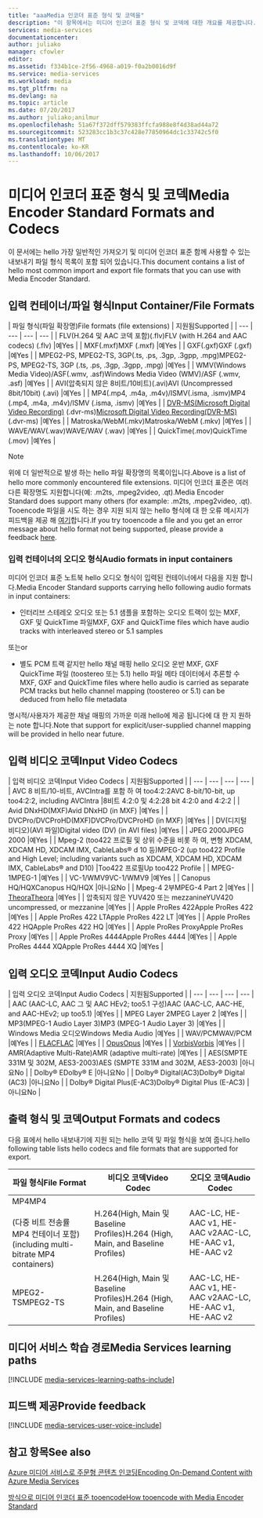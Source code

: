 ```yaml
---
title: "aaaMedia 인코더 표준 형식 및 코덱을"
description: "이 항목에서는 미디어 인코더 표준 형식 및 코덱에 대한 개요를 제공합니다."
services: media-services
documentationcenter: 
author: juliako
manager: cfowler
editor: 
ms.assetid: f334b1ce-2f56-4968-a019-f0a2b0016d9f
ms.service: media-services
ms.workload: media
ms.tgt_pltfrm: na
ms.devlang: na
ms.topic: article
ms.date: 07/20/2017
ms.author: juliako;anilmur
ms.openlocfilehash: 51a67f372dff579383ffcfa988e8f4d38ad44a72
ms.sourcegitcommit: 523283cc1b3c37c428e77850964dc1c33742c5f0
ms.translationtype: MT
ms.contentlocale: ko-KR
ms.lasthandoff: 10/06/2017
---
```

# <a name="media-encoder-standard-formats-and-codecs"></a><span data-ttu-id="ec863-103">미디어 인코더 표준 형식 및 코덱</span><span class="sxs-lookup"><span data-stu-id="ec863-103">Media Encoder Standard Formats and Codecs</span></span>
<span data-ttu-id="ec863-104">이 문서에는 hello 가장 일반적인 가져오기 및 미디어 인코더 표준 함께 사용할 수 있는 내보내기 파일 형식 목록이 포함 되어 있습니다.</span><span class="sxs-lookup"><span data-stu-id="ec863-104">This document contains a list of hello most common import and export file formats that you can use with Media Encoder Standard.</span></span>

## <a name="input-containerfile-formats"></a><span data-ttu-id="ec863-105">입력 컨테이너/파일 형식</span><span class="sxs-lookup"><span data-stu-id="ec863-105">Input Container/File Formats</span></span>
| <span data-ttu-id="ec863-106">파일 형식(파일 확장명)</span><span class="sxs-lookup"><span data-stu-id="ec863-106">File formats (file extensions)</span></span> | <span data-ttu-id="ec863-107">지원됨</span><span class="sxs-lookup"><span data-stu-id="ec863-107">Supported</span></span> |
| --- | --- | --- | --- |
| <span data-ttu-id="ec863-108">FLV(H.264 및 AAC 코덱 포함)(.flv)</span><span class="sxs-lookup"><span data-stu-id="ec863-108">FLV (with H.264 and AAC codecs) (.flv)</span></span> |<span data-ttu-id="ec863-109">예</span><span class="sxs-lookup"><span data-stu-id="ec863-109">Yes</span></span> |
| <span data-ttu-id="ec863-110">MXF(.mxf)</span><span class="sxs-lookup"><span data-stu-id="ec863-110">MXF    (.mxf)</span></span> |<span data-ttu-id="ec863-111">예</span><span class="sxs-lookup"><span data-stu-id="ec863-111">Yes</span></span> |
| <span data-ttu-id="ec863-112">GXF(.gxf)</span><span class="sxs-lookup"><span data-stu-id="ec863-112">GXF    (.gxf)</span></span> |<span data-ttu-id="ec863-113">예</span><span class="sxs-lookup"><span data-stu-id="ec863-113">Yes</span></span> |
| <span data-ttu-id="ec863-114">MPEG2-PS, MPEG2-TS, 3GP(.ts, .ps, .3gp, .3gpp, .mpg)</span><span class="sxs-lookup"><span data-stu-id="ec863-114">MPEG2-PS, MPEG2-TS, 3GP (.ts, .ps, .3gp, .3gpp, .mpg)</span></span> |<span data-ttu-id="ec863-115">예</span><span class="sxs-lookup"><span data-stu-id="ec863-115">Yes</span></span> |
| <span data-ttu-id="ec863-116">WMV(Windows Media Video)/ASF(.wmv, .asf)</span><span class="sxs-lookup"><span data-stu-id="ec863-116">Windows Media Video (WMV)/ASF (.wmv, .asf)</span></span> |<span data-ttu-id="ec863-117">예</span><span class="sxs-lookup"><span data-stu-id="ec863-117">Yes</span></span> |
| <span data-ttu-id="ec863-118">AVI(압축되지 않은 8비트/10비트)(.avi)</span><span class="sxs-lookup"><span data-stu-id="ec863-118">AVI (Uncompressed 8bit/10bit) (.avi)</span></span> |<span data-ttu-id="ec863-119">예</span><span class="sxs-lookup"><span data-stu-id="ec863-119">Yes</span></span> |
| <span data-ttu-id="ec863-120">MP4(.mp4, .m4a, .m4v)/ISMV(.isma, .ismv)</span><span class="sxs-lookup"><span data-stu-id="ec863-120">MP4 (.mp4, .m4a, .m4v)/ISMV (.isma, .ismv)</span></span> |<span data-ttu-id="ec863-121">예</span><span class="sxs-lookup"><span data-stu-id="ec863-121">Yes</span></span> |
| <span data-ttu-id="ec863-122">[DVR-MS(Microsoft Digital Video Recording)](https://msdn.microsoft.com/library/windows/desktop/dd692984) (.dvr-ms)</span><span class="sxs-lookup"><span data-stu-id="ec863-122">[Microsoft Digital Video Recording(DVR-MS)](https://msdn.microsoft.com/library/windows/desktop/dd692984) (.dvr-ms)</span></span> |<span data-ttu-id="ec863-123">예</span><span class="sxs-lookup"><span data-stu-id="ec863-123">Yes</span></span> |
| <span data-ttu-id="ec863-124">Matroska/WebM(.mkv)</span><span class="sxs-lookup"><span data-stu-id="ec863-124">Matroska/WebM (.mkv)</span></span> |<span data-ttu-id="ec863-125">예</span><span class="sxs-lookup"><span data-stu-id="ec863-125">Yes</span></span> |
| <span data-ttu-id="ec863-126">WAVE/WAV(.wav)</span><span class="sxs-lookup"><span data-stu-id="ec863-126">WAVE/WAV (.wav)</span></span> |<span data-ttu-id="ec863-127">예</span><span class="sxs-lookup"><span data-stu-id="ec863-127">Yes</span></span> |
| <span data-ttu-id="ec863-128">QuickTime(.mov)</span><span class="sxs-lookup"><span data-stu-id="ec863-128">QuickTime (.mov)</span></span> |<span data-ttu-id="ec863-129">예</span><span class="sxs-lookup"><span data-stu-id="ec863-129">Yes</span></span> |

> [!NOTE]
> <span data-ttu-id="ec863-130">위에 더 일반적으로 발생 하는 hello 파일 확장명의 목록이입니다.</span><span class="sxs-lookup"><span data-stu-id="ec863-130">Above is a list of hello more commonly encountered file extensions.</span></span> <span data-ttu-id="ec863-131">미디어 인코더 표준은 여러 다른 확장명도 지원합니다(예: .m2ts, .mpeg2video, .qt).</span><span class="sxs-lookup"><span data-stu-id="ec863-131">Media Encoder Standard does support many others (for example: .m2ts, .mpeg2video, .qt).</span></span> <span data-ttu-id="ec863-132">Tooencode 파일을 시도 하는 경우 지원 되지 않는 hello 형식에 대 한 오류 메시지가 피드백을 제공 해 [여기](https://feedback.azure.com/forums/169396-media-services/category/144411-encoding-and-processing/)합니다.</span><span class="sxs-lookup"><span data-stu-id="ec863-132">If you try tooencode a file and you get an error message about hello format not being supported, please provide a feedback [here](https://feedback.azure.com/forums/169396-media-services/category/144411-encoding-and-processing/).</span></span>
> 
> 

### <a name="audio-formats-in-input-containers"></a><span data-ttu-id="ec863-133">입력 컨테이너의 오디오 형식</span><span class="sxs-lookup"><span data-stu-id="ec863-133">Audio formats in input containers</span></span>
<span data-ttu-id="ec863-134">미디어 인코더 표준 노트북 hello 오디오 형식이 입력된 컨테이너에서 다음을 지원 합니다.</span><span class="sxs-lookup"><span data-stu-id="ec863-134">Media Encoder Standard supports carrying hello following audio formats in input containers:</span></span>

* <span data-ttu-id="ec863-135">인터리브 스테레오 오디오 또는 5.1 샘플을 포함하는 오디오 트랙이 있는 MXF, GXF 및 QuickTime 파일</span><span class="sxs-lookup"><span data-stu-id="ec863-135">MXF, GXF and QuickTime files which have audio tracks with interleaved stereo or 5.1 samples</span></span>

<span data-ttu-id="ec863-136">또는</span><span class="sxs-lookup"><span data-stu-id="ec863-136">or</span></span>

* <span data-ttu-id="ec863-137">별도 PCM 트랙 같지만 hello 채널 매핑 hello 오디오 운반 MXF, GXF QuickTime 파일 (toostereo 또는 5.1) hello 파일 메타 데이터에서 추론할 수</span><span class="sxs-lookup"><span data-stu-id="ec863-137">MXF, GXF and QuickTime files where hello audio is carried as separate PCM tracks but hello channel mapping (toostereo or 5.1) can be deduced from hello file metadata</span></span>

<span data-ttu-id="ec863-138">명시적/사용자가 제공한 채널 매핑의 가까운 미래 hello에 제공 됩니다에 대 한 지 원하는 note 합니다.</span><span class="sxs-lookup"><span data-stu-id="ec863-138">Note that support for explicit/user-supplied channel mapping will be provided in hello near future.</span></span>

## <a name="input-video-codecs"></a><span data-ttu-id="ec863-139">입력 비디오 코덱</span><span class="sxs-lookup"><span data-stu-id="ec863-139">Input Video Codecs</span></span>
| <span data-ttu-id="ec863-140">입력 비디오 코덱</span><span class="sxs-lookup"><span data-stu-id="ec863-140">Input Video Codecs</span></span> | <span data-ttu-id="ec863-141">지원됨</span><span class="sxs-lookup"><span data-stu-id="ec863-141">Supported</span></span> |
| --- | --- | --- | --- |
| <span data-ttu-id="ec863-142">AVC 8 비트/10-비트, AVCIntra를 포함 하 여 too4:2:2</span><span class="sxs-lookup"><span data-stu-id="ec863-142">AVC 8-bit/10-bit, up too4:2:2, including AVCIntra</span></span> |<span data-ttu-id="ec863-143">8비트 4:2:0 및 4:2:2</span><span class="sxs-lookup"><span data-stu-id="ec863-143">8 bit 4:2:0 and 4:2:2</span></span> |
| <span data-ttu-id="ec863-144">Avid DNxHD(MXF)</span><span class="sxs-lookup"><span data-stu-id="ec863-144">Avid DNxHD (in MXF)</span></span> |<span data-ttu-id="ec863-145">예</span><span class="sxs-lookup"><span data-stu-id="ec863-145">Yes</span></span> |
| <span data-ttu-id="ec863-146">DVCPro/DVCProHD(MXF)</span><span class="sxs-lookup"><span data-stu-id="ec863-146">DVCPro/DVCProHD (in MXF)</span></span> |<span data-ttu-id="ec863-147">예</span><span class="sxs-lookup"><span data-stu-id="ec863-147">Yes</span></span> |
| <span data-ttu-id="ec863-148">DV(디지털 비디오)(AVI 파일)</span><span class="sxs-lookup"><span data-stu-id="ec863-148">Digital video (DV) (in AVI files)</span></span> |<span data-ttu-id="ec863-149">예</span><span class="sxs-lookup"><span data-stu-id="ec863-149">Yes</span></span> |
| <span data-ttu-id="ec863-150">JPEG 2000</span><span class="sxs-lookup"><span data-stu-id="ec863-150">JPEG 2000</span></span> |<span data-ttu-id="ec863-151">예</span><span class="sxs-lookup"><span data-stu-id="ec863-151">Yes</span></span> |
| <span data-ttu-id="ec863-152">Mpeg-2 (too422 프로필 및 상위 수준을 비롯 하 여, 변형 XDCAM, XDCAM HD, XDCAM IMX, CableLabs® d 10 등)</span><span class="sxs-lookup"><span data-stu-id="ec863-152">MPEG-2 (up too422 Profile and High Level; including variants such as XDCAM, XDCAM HD, XDCAM IMX, CableLabs® and D10)</span></span> |<span data-ttu-id="ec863-153">Too422 프로필</span><span class="sxs-lookup"><span data-stu-id="ec863-153">Up too422 Profile</span></span> |
| <span data-ttu-id="ec863-154">MPEG-1</span><span class="sxs-lookup"><span data-stu-id="ec863-154">MPEG-1</span></span> |<span data-ttu-id="ec863-155">예</span><span class="sxs-lookup"><span data-stu-id="ec863-155">Yes</span></span> |
| <span data-ttu-id="ec863-156">VC-1/WMV9</span><span class="sxs-lookup"><span data-stu-id="ec863-156">VC-1/WMV9</span></span> |<span data-ttu-id="ec863-157">예</span><span class="sxs-lookup"><span data-stu-id="ec863-157">Yes</span></span> |
| <span data-ttu-id="ec863-158">Canopus HQ/HQX</span><span class="sxs-lookup"><span data-stu-id="ec863-158">Canopus HQ/HQX</span></span> |<span data-ttu-id="ec863-159">아니요</span><span class="sxs-lookup"><span data-stu-id="ec863-159">No</span></span> |
| <span data-ttu-id="ec863-160">Mpeg-4 2부</span><span class="sxs-lookup"><span data-stu-id="ec863-160">MPEG-4 Part 2</span></span> |<span data-ttu-id="ec863-161">예</span><span class="sxs-lookup"><span data-stu-id="ec863-161">Yes</span></span> |
| [<span data-ttu-id="ec863-162">Theora</span><span class="sxs-lookup"><span data-stu-id="ec863-162">Theora</span></span>](https://en.wikipedia.org/wiki/Theora) |<span data-ttu-id="ec863-163">예</span><span class="sxs-lookup"><span data-stu-id="ec863-163">Yes</span></span> |
| <span data-ttu-id="ec863-164">압축되지 않은 YUV420 또는 mezzanine</span><span class="sxs-lookup"><span data-stu-id="ec863-164">YUV420 uncompressed, or mezzanine</span></span> |<span data-ttu-id="ec863-165">예</span><span class="sxs-lookup"><span data-stu-id="ec863-165">Yes</span></span> |
| <span data-ttu-id="ec863-166">Apple ProRes 422</span><span class="sxs-lookup"><span data-stu-id="ec863-166">Apple ProRes 422</span></span> |<span data-ttu-id="ec863-167">예</span><span class="sxs-lookup"><span data-stu-id="ec863-167">Yes</span></span> |
| <span data-ttu-id="ec863-168">Apple ProRes 422 LT</span><span class="sxs-lookup"><span data-stu-id="ec863-168">Apple ProRes 422 LT</span></span> |<span data-ttu-id="ec863-169">예</span><span class="sxs-lookup"><span data-stu-id="ec863-169">Yes</span></span> |
| <span data-ttu-id="ec863-170">Apple ProRes 422 HQ</span><span class="sxs-lookup"><span data-stu-id="ec863-170">Apple ProRes 422 HQ</span></span> |<span data-ttu-id="ec863-171">예</span><span class="sxs-lookup"><span data-stu-id="ec863-171">Yes</span></span> |
| <span data-ttu-id="ec863-172">Apple ProRes Proxy</span><span class="sxs-lookup"><span data-stu-id="ec863-172">Apple ProRes Proxy</span></span> |<span data-ttu-id="ec863-173">예</span><span class="sxs-lookup"><span data-stu-id="ec863-173">Yes</span></span> |
| <span data-ttu-id="ec863-174">Apple ProRes 4444</span><span class="sxs-lookup"><span data-stu-id="ec863-174">Apple ProRes 4444</span></span> |<span data-ttu-id="ec863-175">예</span><span class="sxs-lookup"><span data-stu-id="ec863-175">Yes</span></span> |
| <span data-ttu-id="ec863-176">Apple ProRes 4444 XQ</span><span class="sxs-lookup"><span data-stu-id="ec863-176">Apple ProRes 4444 XQ</span></span> |<span data-ttu-id="ec863-177">예</span><span class="sxs-lookup"><span data-stu-id="ec863-177">Yes</span></span> |

## <a name="input-audio-codecs"></a><span data-ttu-id="ec863-178">입력 오디오 코덱</span><span class="sxs-lookup"><span data-stu-id="ec863-178">Input Audio Codecs</span></span>
| <span data-ttu-id="ec863-179">입력 오디오 코덱</span><span class="sxs-lookup"><span data-stu-id="ec863-179">Input Audio Codecs</span></span> | <span data-ttu-id="ec863-180">지원됨</span><span class="sxs-lookup"><span data-stu-id="ec863-180">Supported</span></span> |
| --- | --- | --- | --- |
| <span data-ttu-id="ec863-181">AAC (AAC-LC, AAC 그 및 AAC HEv2; too5.1 구성)</span><span class="sxs-lookup"><span data-stu-id="ec863-181">AAC (AAC-LC, AAC-HE, and AAC-HEv2; up too5.1)</span></span> |<span data-ttu-id="ec863-182">예</span><span class="sxs-lookup"><span data-stu-id="ec863-182">Yes</span></span> |
| <span data-ttu-id="ec863-183">MPEG Layer 2</span><span class="sxs-lookup"><span data-stu-id="ec863-183">MPEG Layer 2</span></span> |<span data-ttu-id="ec863-184">예</span><span class="sxs-lookup"><span data-stu-id="ec863-184">Yes</span></span> |
| <span data-ttu-id="ec863-185">MP3(MPEG-1 Audio Layer 3)</span><span class="sxs-lookup"><span data-stu-id="ec863-185">MP3 (MPEG-1 Audio Layer 3)</span></span> |<span data-ttu-id="ec863-186">예</span><span class="sxs-lookup"><span data-stu-id="ec863-186">Yes</span></span> |
| <span data-ttu-id="ec863-187">Windows Media 오디오</span><span class="sxs-lookup"><span data-stu-id="ec863-187">Windows Media Audio</span></span> |<span data-ttu-id="ec863-188">예</span><span class="sxs-lookup"><span data-stu-id="ec863-188">Yes</span></span> |
| <span data-ttu-id="ec863-189">WAV/PCM</span><span class="sxs-lookup"><span data-stu-id="ec863-189">WAV/PCM</span></span> |<span data-ttu-id="ec863-190">예</span><span class="sxs-lookup"><span data-stu-id="ec863-190">Yes</span></span> |
| <span data-ttu-id="ec863-191">[FLAC](https://en.wikipedia.org/wiki/FLAC)</a></span><span class="sxs-lookup"><span data-stu-id="ec863-191">[FLAC](https://en.wikipedia.org/wiki/FLAC)</a></span></span> |<span data-ttu-id="ec863-192">예</span><span class="sxs-lookup"><span data-stu-id="ec863-192">Yes</span></span> |
| [<span data-ttu-id="ec863-193">Opus</span><span class="sxs-lookup"><span data-stu-id="ec863-193">Opus</span></span>](http://go.microsoft.com/fwlink/?LinkId=822667) |<span data-ttu-id="ec863-194">예</span><span class="sxs-lookup"><span data-stu-id="ec863-194">Yes</span></span> |
| <span data-ttu-id="ec863-195">[Vorbis](https://en.wikipedia.org/wiki/Vorbis)</a></span><span class="sxs-lookup"><span data-stu-id="ec863-195">[Vorbis](https://en.wikipedia.org/wiki/Vorbis)</a></span></span> |<span data-ttu-id="ec863-196">예</span><span class="sxs-lookup"><span data-stu-id="ec863-196">Yes</span></span> |
| <span data-ttu-id="ec863-197">AMR(Adaptive Multi-Rate)</span><span class="sxs-lookup"><span data-stu-id="ec863-197">AMR (adaptive multi-rate)</span></span> |<span data-ttu-id="ec863-198">예</span><span class="sxs-lookup"><span data-stu-id="ec863-198">Yes</span></span> |
| <span data-ttu-id="ec863-199">AES(SMPTE 331M 및 302M, AES3-2003)</span><span class="sxs-lookup"><span data-stu-id="ec863-199">AES (SMPTE 331M and 302M, AES3-2003)</span></span> |<span data-ttu-id="ec863-200">아니요</span><span class="sxs-lookup"><span data-stu-id="ec863-200">No</span></span> |
| <span data-ttu-id="ec863-201">Dolby® E</span><span class="sxs-lookup"><span data-stu-id="ec863-201">Dolby® E</span></span> |<span data-ttu-id="ec863-202">아니요</span><span class="sxs-lookup"><span data-stu-id="ec863-202">No</span></span> |
| <span data-ttu-id="ec863-203">Dolby® Digital(AC3)</span><span class="sxs-lookup"><span data-stu-id="ec863-203">Dolby® Digital (AC3)</span></span> |<span data-ttu-id="ec863-204">아니요</span><span class="sxs-lookup"><span data-stu-id="ec863-204">No</span></span> |
| <span data-ttu-id="ec863-205">Dolby® Digital Plus(E-AC3)</span><span class="sxs-lookup"><span data-stu-id="ec863-205">Dolby® Digital Plus (E-AC3)</span></span> |<span data-ttu-id="ec863-206">아니요</span><span class="sxs-lookup"><span data-stu-id="ec863-206">No</span></span> |

## <a name="output-formats-and-codecs"></a><span data-ttu-id="ec863-207">출력 형식 및 코덱</span><span class="sxs-lookup"><span data-stu-id="ec863-207">Output Formats and codecs</span></span>
<span data-ttu-id="ec863-208">다음 표에서 hello 내보내기에 지원 되는 hello 코덱 및 파일 형식을 보여 줍니다.</span><span class="sxs-lookup"><span data-stu-id="ec863-208">hello following table lists hello codecs and file formats that are supported for export.</span></span>

| <span data-ttu-id="ec863-209">파일 형식</span><span class="sxs-lookup"><span data-stu-id="ec863-209">File Format</span></span> | <span data-ttu-id="ec863-210">비디오 코덱</span><span class="sxs-lookup"><span data-stu-id="ec863-210">Video Codec</span></span> | <span data-ttu-id="ec863-211">오디오 코덱</span><span class="sxs-lookup"><span data-stu-id="ec863-211">Audio Codec</span></span> |
| --- | --- | --- |
| <span data-ttu-id="ec863-212">MP4</span><span class="sxs-lookup"><span data-stu-id="ec863-212">MP4</span></span> <br/><br/><span data-ttu-id="ec863-213">(다중 비트 전송률 MP4 컨테이너 포함)</span><span class="sxs-lookup"><span data-stu-id="ec863-213">(including multi-bitrate MP4 containers)</span></span> |<span data-ttu-id="ec863-214">H.264(High, Main 및 Baseline Profiles)</span><span class="sxs-lookup"><span data-stu-id="ec863-214">H.264 (High, Main, and Baseline Profiles)</span></span> |<span data-ttu-id="ec863-215">AAC-LC, HE-AAC v1, HE-AAC v2</span><span class="sxs-lookup"><span data-stu-id="ec863-215">AAC-LC, HE-AAC v1, HE-AAC v2</span></span> |
| <span data-ttu-id="ec863-216">MPEG2-TS</span><span class="sxs-lookup"><span data-stu-id="ec863-216">MPEG2-TS</span></span> |<span data-ttu-id="ec863-217">H.264(High, Main 및 Baseline Profiles)</span><span class="sxs-lookup"><span data-stu-id="ec863-217">H.264 (High, Main, and Baseline Profiles)</span></span> |<span data-ttu-id="ec863-218">AAC-LC, HE-AAC v1, HE-AAC v2</span><span class="sxs-lookup"><span data-stu-id="ec863-218">AAC-LC, HE-AAC v1, HE-AAC v2</span></span> |

## <a name="media-services-learning-paths"></a><span data-ttu-id="ec863-219">미디어 서비스 학습 경로</span><span class="sxs-lookup"><span data-stu-id="ec863-219">Media Services learning paths</span></span>
[!INCLUDE [media-services-learning-paths-include](../../includes/media-services-learning-paths-include.md)]

## <a name="provide-feedback"></a><span data-ttu-id="ec863-220">피드백 제공</span><span class="sxs-lookup"><span data-stu-id="ec863-220">Provide feedback</span></span>
[!INCLUDE [media-services-user-voice-include](../../includes/media-services-user-voice-include.md)]

## <a name="see-also"></a><span data-ttu-id="ec863-221">참고 항목</span><span class="sxs-lookup"><span data-stu-id="ec863-221">See also</span></span>
[<span data-ttu-id="ec863-222">Azure 미디어 서비스로 주문형 콘텐츠 인코딩</span><span class="sxs-lookup"><span data-stu-id="ec863-222">Encoding On-Demand Content with Azure Media Services</span></span>](media-services-encode-asset.md)

[<span data-ttu-id="ec863-223">방식으로 미디어 인코더 표준 tooencode</span><span class="sxs-lookup"><span data-stu-id="ec863-223">How tooencode with Media Encoder Standard</span></span>](media-services-dotnet-encode-with-media-encoder-standard.md)

